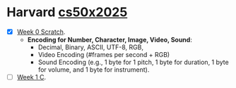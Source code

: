 # Harvard [cs50x2025](https://cs50.harvard.edu/x/2025/)

- [x] [Week 0 Scratch](https://cs50.harvard.edu/x/2025/weeks/0/).
     * **Encoding for Number, Character, Image, Video, Sound**:
       * Decimal, Binary, ASCII, UTF-8, RGB,
       * Video Encoding (#frames per second + RGB)
       * Sound Encoding (e.g., 1 byte for 1 pitch, 1 byte for duration, 1 byte for volume, and 1 byte for instrument).
- [ ] [Week 1 C](https://cs50.harvard.edu/x/2025/weeks/1/). 

